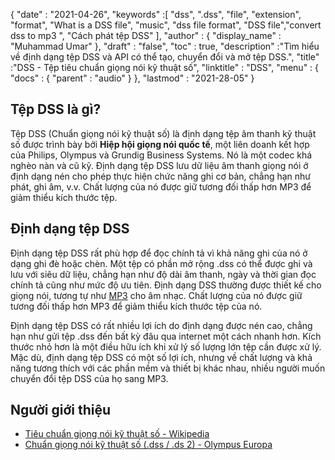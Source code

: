 {
  "date" : "2021-04-26",
  "keywords" :[ "dss", ".dss", "file", "extension", "format", "What is a DSS file", "music", "dss file format", "DSS file","convert dss to mp3 ", "Cách phát tệp DSS" ],
  "author" : {
    "display_name" : "Muhammad Umar"
},
  "draft" : "false",
  "toc" : true,
  "description" :"Tìm hiểu về định dạng tệp DSS và API có thể tạo, chuyển đổi và mở tệp DSS.",
  "title" :"DSS - Tệp tiêu chuẩn giọng nói kỹ thuật số",
  "linktitle" : "DSS",
  "menu" : {
    "docs" : {
      "parent" : "audio"
}
},
  "lastmod" : "2021-28-05"
}

## Tệp DSS là gì?
Tệp DSS (Chuẩn giọng nói kỹ thuật số) là định dạng tệp âm thanh kỹ thuật số được trình bày bởi **Hiệp hội giọng nói quốc tế**, một liên doanh kết hợp của Philips, Olympus và Grundig Business Systems. Nó là một codec khá nghèo nàn và cũ kỹ. Định dạng tệp DSS lưu dữ liệu âm thanh giọng nói ở định dạng nén cho phép thực hiện chức năng ghi cơ bản, chẳng hạn như phát, ghi âm, v.v. Chất lượng của nó được giữ tương đối thấp hơn MP3 để giảm thiểu kích thước tệp.

## Định dạng tệp DSS

Định dạng tệp DSS rất phù hợp để đọc chính tả vì khả năng ghi của nó ở dạng ghi đè hoặc chèn. Một tệp có phần mở rộng .dss có thể được ghi và lưu với siêu dữ liệu, chẳng hạn như độ dài âm thanh, ngày và thời gian đọc chính tả cũng như mức độ ưu tiên. Định dạng DSS thường được thiết kế cho giọng nói, tương tự như [MP3](/vi/audio/mp3/) cho âm nhạc. Chất lượng của nó được giữ tương đối thấp hơn MP3 để giảm thiểu kích thước tệp của nó.

Định dạng tệp DSS có rất nhiều lợi ích do định dạng được nén cao, chẳng hạn như gửi tệp .dss đến bất kỳ đâu qua internet một cách nhanh hơn. Kích thước nhỏ hơn là một điều hữu ích khi xử lý số lượng lớn tệp cần được xử lý. Mặc dù, định dạng tệp DSS có một số lợi ích, nhưng về chất lượng và khả năng tương thích với các phần mềm và thiết bị khác nhau, nhiều người muốn chuyển đổi tệp DSS của họ sang MP3.

## Người giới thiệu

* [Tiêu chuẩn giọng nói kỹ thuật số - Wikipedia](https://en.wikipedia.org/wiki/Digital_Speech_Standard)
* [Chuẩn giọng nói kỹ thuật số (.dss / .ds 2) - Olympus Europa](https://www.olympus-europa.com/site/en/a/audio_support/audio_support_help/digital_speech_standard/index.html)

